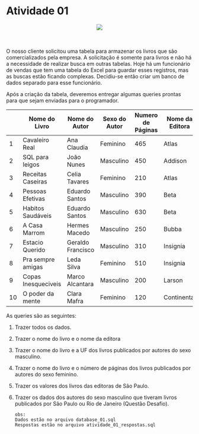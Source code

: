 # Atividade 01



<div align="center">
   <a href="#" alt="Language">
        <img src="https://img.shields.io/static/v1?label=Language&message=MYSQL&color=blue&style=for-the-badge" /></a>
    
</div>

<br>


<br>

<p> O nosso cliente solicitou uma tabela para armazenar os livros que são comercializados pela empresa. A solicitação é somente para livros e não há a necessidade de realizar busca em outras tabelas. Hoje há um funcionário de vendas que tem uma tabela do Excel para guardar esses registros, mas as buscas estão ficando complexas. Decidiu-se então criar um banco de dados separado para esse funcionário.</p>
<P>Após a criação da tabela, deveremos entregar algumas queries prontas para que sejam enviadas para o programador.</P>

|    | Nome do Livro       | Nome do Autor     | Sexo do Autor | Numero de Páginas | Nome da Editora | Valor do Livro | UF da Editora | Ano da Publicacao |
|----|---------------------|-------------------|---------------|-------------------|-----------------|----------------|---------------|-------------------|
| 1  | Cavaleiro Real      | Ana Claudia       | Feminino      | 465               | Atlas           |  49.90         | RJ            | 2009              |
| 2  | SQL para leigos     | João Nunes        | Masculino     | 450               | Addison         |  98.00         | SP            | 2018              |
| 3  | Receitas Caseiras   | Celia Tavares     | Feminino      | 210               | Atlas           |  45.00         | RJ            | 2008              |
| 4  | Pessoas Efetivas    | Eduardo Santos    | Masculino     | 390               | Beta            |  78.99         | RJ            | 2018              |
| 5  | Habitos Saudáveis   | Eduardo Santos    | Masculino     | 630               | Beta            | 150.98         | RJ            | 2019              |
| 6  | A Casa Marrom       | Hermes Macedo     | Masculino     | 250               | Bubba           |  60.00         | MG            | 2016              |
| 7  | Estacio Querido     | Geraldo Francisco | Masculino     | 310               | Insignia        | 100.00         | ES            | 2015              |
| 8  | Pra sempre amigas   | Leda Silva        | Feminino      | 510               | Insignia        |  78.98         | ES            | 2011              |
| 9  | Copas Inesqueciveis | Marco Alcantara   | Masculino     | 200               | Larson          | 130.98         | RS            | 2018              |
| 10 | O poder da mente    | Clara Mafra       | Feminino      | 120               | Continental     |  56.58         | SP            | 2017              |

<p>As queries são as seguintes:</p>

1. Trazer todos os dados.

1.  Trazer o nome do livro e o nome da editora

1.  Trazer o nome do livro e a UF dos livros publicados por autores do sexo masculino.

1. Trazer o nome do livro e o número de páginas dos livros publicados por autores do sexo feminino.

1. Trazer os valores dos livros das editoras de São Paulo.

1.  Trazer os dados dos autores do sexo masculino que tiveram livros publicados por São Paulo ou Rio de Janeiro (Questão Desafio).


        obs: 
        Dados estão no arquivo database_01.sql
        Respostas estão no arquivo atividade_01_respostas.sql